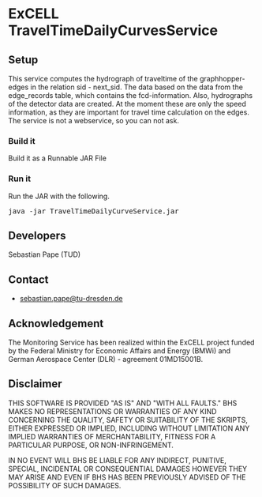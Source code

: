 # ExCELL TravelTimeDailyCurvesService



## Setup

This service computes the hydrograph of traveltime of the graphhopper-edges in the relation sid - next_sid. The data based on the data from the edge_records table, which contains the fcd-information. Also, hydrographs of the detector data are created. At the moment these are only the speed information, as they are important for travel time calculation on the edges. The service is not a webservice, so you can not ask.

### Build it

Build it as a Runnable JAR File


### Run it

Run the JAR with the following.

<pre>java -jar TravelTimeDailyCurveService.jar</pre>


## Developers

Sebastian Pape (TUD)

## Contact

* sebastian.pape@tu-dresden.de

## Acknowledgement
The Monitoring Service has been realized within the ExCELL project funded by the Federal Ministry for Economic Affairs and Energy (BMWi) and German Aerospace Center (DLR) - agreement 01MD15001B.


## Disclaimer

THIS SOFTWARE IS PROVIDED "AS IS" AND "WITH ALL FAULTS." 
BHS MAKES NO REPRESENTATIONS OR WARRANTIES OF ANY KIND CONCERNING THE 
QUALITY, SAFETY OR SUITABILITY OF THE SKRIPTS, EITHER EXPRESSED OR 
IMPLIED, INCLUDING WITHOUT LIMITATION ANY IMPLIED WARRANTIES OF 
MERCHANTABILITY, FITNESS FOR A PARTICULAR PURPOSE, OR NON-INFRINGEMENT.

IN NO EVENT WILL BHS BE LIABLE FOR ANY INDIRECT, PUNITIVE, SPECIAL, 
INCIDENTAL OR CONSEQUENTIAL DAMAGES HOWEVER THEY MAY ARISE AND EVEN IF 
BHS HAS BEEN PREVIOUSLY ADVISED OF THE POSSIBILITY OF SUCH DAMAGES.
